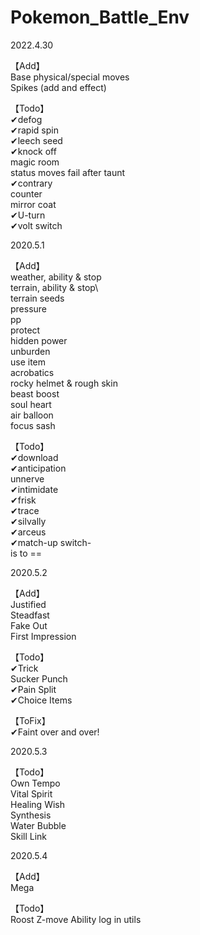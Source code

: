 # Pokemon_Battle_Env

2022.4.30

【Add】\
Base physical/special moves\
Spikes (add and effect)

【Todo】\
✔defog \
✔rapid spin\
✔leech seed\
✔knock off\
magic room\
status moves fail after taunt\
✔contrary\
counter\
mirror coat\
✔U-turn\
✔volt switch

2020.5.1

【Add】\
weather, ability & stop\
terrain, ability & stop\    
terrain seeds\
pressure\
pp\
protect\
hidden power\
unburden\
use item\
acrobatics\
rocky helmet & rough skin\
beast boost\
soul heart\
air balloon \
focus sash

【Todo】\
✔download \
✔anticipation\
unnerve\
✔intimidate\
✔frisk\
✔trace\
✔silvally\
✔arceus\
✔match-up switch-\
is to ==

2020.5.2

【Add】\
Justified\
Steadfast\
Fake Out\
First Impression

【Todo】\
✔Trick\
Sucker Punch\
✔Pain Split\
✔Choice Items

【ToFix】\
✔Faint over and over!

2020.5.3

【Todo】\
Own Tempo\
Vital Spirit\
Healing Wish\
Synthesis\
Water Bubble\
Skill Link

2020.5.4

【Add】\
Mega

【Todo】\
Roost
Z-move
Ability log in utils
